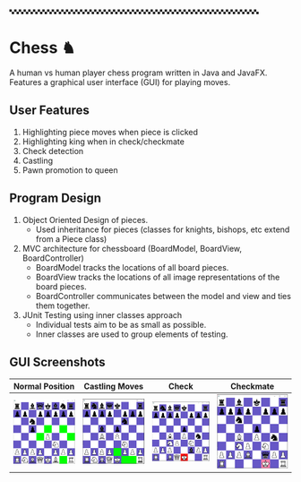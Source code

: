 🙿🙿🙿🙿🙿🙿🙿🙿🙿🙿🙿🙿🙿🙿🙿🙿🙿🙿🙿🙿🙿🙿🙿🙿🙿🙿🙿🙿🙿🙿🙿🙿🙿🙿🙿🙿🙿🙿🙿🙿🙿🙿🙿🙿🙿🙿🙿🙿🙿🙿🙿🙿🙿
# Chess ♞

A human vs human player chess program written in Java and JavaFX. Features a graphical user interface (GUI) for playing moves.

## User Features
1. Highlighting piece moves when piece is clicked
2. Highlighting king when in check/checkmate
3. Check detection
4. Castling
5. Pawn promotion to queen

## Program Design
1. Object Oriented Design of pieces. 
    - Used inheritance for pieces (classes for knights, bishops, etc extend from a Piece class)
2. MVC architecture for chessboard (BoardModel, BoardView, BoardController)
    - BoardModel tracks the locations of all board pieces.
    - BoardView tracks the locations of all image representations of the board pieces.
    - BoardController communicates between the model and view and ties them together.
3. JUnit Testing using inner classes approach
    - Individual tests aim to be as small as possible.
    - Inner classes are used to group elements of testing.

## GUI Screenshots
| Normal Position | Castling Moves | Check | Checkmate |
| ------------- | ------------- | ------------- | ------------- |
| <img src="./images/gui_screenshot.PNG" alt="Normal Chess Position" width="250"/> | <img src="./images/gui_castling.PNG" alt="Castling" width="250"/> | <img src="./images/gui_check.PNG" alt="Check" width="250"/> | <img src="./images/gui_checkmate.PNG" alt="Checkmate" width="250"/> |
